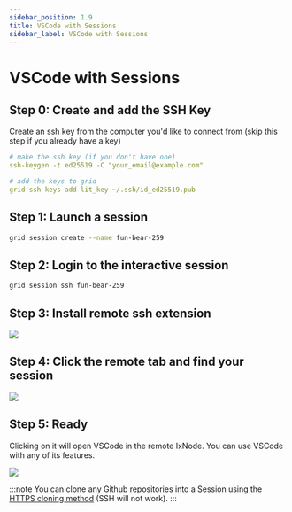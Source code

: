 ```yaml
---
sidebar_position: 1.9
title: VSCode with Sessions
sidebar_label: VSCode with Sessions
---
```


# VSCode with Sessions

## Step 0: Create and add the SSH Key

Create an ssh key from the computer you'd like to connect from (skip this step if you already have a key)

```yaml
# make the ssh key (if you don't have one)
ssh-keygen -t ed25519 -C "your_email@example.com"

# add the keys to grid
grid ssh-keys add lit_key ~/.ssh/id_ed25519.pub
```

## Step 1: Launch a session

```bash
grid session create --name fun-bear-259
```

## Step 2: Login to the interactive session

```bash
grid session ssh fun-bear-259
```

## Step 3: Install remote ssh extension

![](/images/sessions/remote-ssh.png)

## Step 4: Click the remote tab and find your session

![](/images/sessions/vscode-remote.gif)

## Step 5: Ready

Clicking on it will open VSCode in the remote IxNode. You can use VSCode with any of its features.

![](/images/sessions/vscode-open-session.gif)


:::note
You can clone any Github repositories into a Session using the [HTTPS cloning method](https://docs.github.com/en/github/creating-cloning-and-archiving-repositories/cloning-a-repository#cloning-a-repository-using-the-command-line) (SSH will not work).
:::
